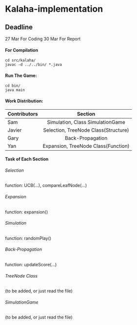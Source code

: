 # Kalaha-implementation

## Deadline
27 Mar For Coding
30 Mar For Report

#### For Compilation
```
cd src/kalaha/
javac -d ../../bin/ *.java
```

#### Run The Game:
```
cd bin/
java main
```

#### Work Distribution:

| Contributors      | Section          |
| ------------- |:-------------:|
| Sam      | Simulation, Class SimulationGame |
| Javier      | Selection, TreeNode Class(Structure)      |
| Gary | Back-Propagation      |
| Yan | Expansion, TreeNode Class(Function)      |


#### Task of Each Section
###### Selection
function:
UCB(...), compareLeafNode(...)

###### Expansion
function:
expansion()

###### Simulation
function:
randomPlay()

###### Back-Propagation
function:
updateScore(...)

###### TreeNode Class
(to be added, or just read the file)

###### SimulationGame
(to be added, or just read the file)





